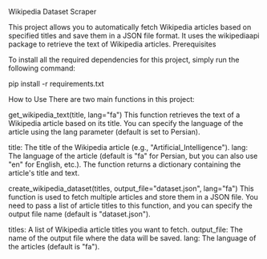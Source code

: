 Wikipedia Dataset Scraper

This project allows you to automatically fetch Wikipedia articles based on specified titles and save them in a JSON file format. It uses the wikipediaapi package to retrieve the text of Wikipedia articles.
Prerequisites

To install all the required dependencies for this project, simply run the following command:

pip install -r requirements.txt

How to Use
There are two main functions in this project:

get_wikipedia_text(title, lang="fa")
This function retrieves the text of a Wikipedia article based on its title. You can specify the language of the article using the lang parameter (default is set to Persian).

title: The title of the Wikipedia article (e.g., "Artificial_Intelligence").
lang: The language of the article (default is "fa" for Persian, but you can also use "en" for English, etc.).
The function returns a dictionary containing the article's title and text.

create_wikipedia_dataset(titles, output_file="dataset.json", lang="fa")
This function is used to fetch multiple articles and store them in a JSON file. You need to pass a list of article titles to this function, and you can specify the output file name (default is "dataset.json").

titles: A list of Wikipedia article titles you want to fetch.
output_file: The name of the output file where the data will be saved.
lang: The language of the articles (default is "fa").

